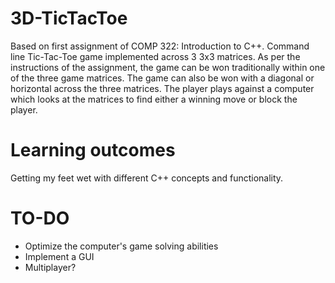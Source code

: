 # 3D-TicTacToe
Based on first assignment of COMP 322: Introduction to C++. Command line Tic-Tac-Toe game implemented across 3 3x3 matrices. 
As per the instructions of the assignment, the game can be won traditionally within one of the three game matrices.
The game can also be won with a diagonal or horizontal across the three matrices. The player plays against a computer
which looks at the matrices to find either a winning move or block the player. 

# Learning outcomes
Getting my feet wet with different C++ concepts and functionality. 

# TO-DO
- Optimize the computer's game solving abilities
- Implement a GUI
- Multiplayer?
